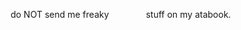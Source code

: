 
   ⠀⠀⠀⠀ do NOT send me freaky 
   ⠀⠀⠀⠀⠀ stuff on my atabook.
   ⠀⠀⠀⠀⠀ ⠀
<!--
**girlsIovemyswag/girlsIovemyswag** is a ✨ _special_ ✨ repository because its `README.md` (this file) appears on your GitHub profile.

Here are some ideas to get you started:

- 🔭 I’m currently working on ...
- 🌱 I’m currently learning ...
- 👯 I’m looking to collaborate on ...
- 🤔 I’m looking for help with ...
- 💬 Ask me about ...
- 📫 How to reach me: ...
- 😄 Pronouns: ...
- ⚡ Fun fact: ...
-->

